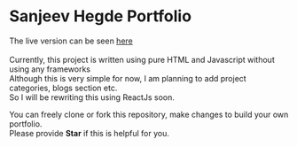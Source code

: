 # Sanjeev Hegde Portfolio

The live version can be seen <a href="https://sanjeev-hegde.github.io">here</a>
<br/><br/>
Currently, this project is written using pure HTML and Javascript without using any frameworks<br/>
Although this is very simple for now, I am planning to add project categories, blogs section etc.<br/>
So I will be rewriting this using ReactJs soon. 

You can freely clone or fork this repository, make changes to build your own portfolio.<br/>
Please provide **Star** if this is helpful for you. 

